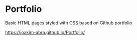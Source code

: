 # Portfolio
Basic HTML pages styled with CSS based on Github portfolio

https://joakim-abra.github.io/Portfolio/
